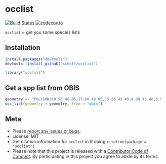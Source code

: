 occlist
=======

[![Build Status](https://api.travis-ci.org/sckott/occlist.png)](https://travis-ci.org/sckott/occlist)
[![codecov.io](https://codecov.io/github/sckott/occlist/coverage.svg?branch=master)](https://codecov.io/github/sckott/occlist?branch=master)

`occlist` = get you some species lists

## Installation


```r
install.packages("devtools")
devtools::install_github("sckott/occlist")
```


```r
library("occlist")
```

## Get a spp list from OBIS


```r
geometry <- "POLYGON((8.98 48.05,15.66 48.05,15.66 45.40,8.98 45.40,8.98 48.05))"
occ_list(geometry = geometry, from = "obis")
```

## Meta

* Please [report any issues or bugs](https://github.com/sckott/occlist/issues).
* License: MIT
* Get citation information for `occlist` in R doing `citation(package = 'occlist')`
* Please note that this project is released with a [Contributor Code of Conduct](CONDUCT.md). By participating in this project you agree to abide by its terms.
